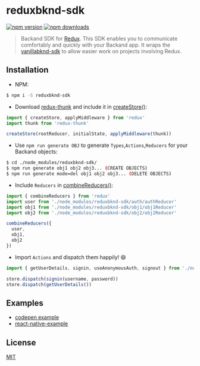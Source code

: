 reduxbknd-sdk
===
[![npm version](https://img.shields.io/npm/v/reduxbknd-sdk.svg?style=flat-square)](https://www.npmjs.org/package/reduxbknd-sdk)
[![npm downloads](https://img.shields.io/npm/dt/reduxbknd-sdk.svg?style=flat-square)](http://npm-stat.com/charts.html?package=reduxbknd-sdk)

>  Backand SDK for [Redux](http://redux.js.org/).
This SDK enables you to communicate comfortably and quickly with your Backand app.
It wraps the [vanillabknd-sdk](https://github.com/backand/vanillabknd-sdk) to allow easier work on projects involving Redux.


## Installation
- NPM:
```bash
$ npm i -S reduxbknd-sdk
```
- Download [redux-thunk](https://github.com/gaearon/redux-thunk) and include it in [createStore()](http://redux.js.org/docs/api/createStore.html):
```javascript
import { createStore, applyMiddleware } from 'redux'
import thunk from 'redux-thunk'

createStore(rootReducer, initialState, applyMiddleware(thunk))
```
- Use `npm run generate OBJ` to generate `Types`,`Actions`,`Reducers` for your Backand objects:
```bash
$ cd ./node_modules/reduxbknd-sdk/
$ npm run generate obj1 obj2 obj3... (CREATE OBJECTS)
$ npm run generate mode=del obj1 obj2 obj3... (DELETE OBJECTS)
```  
- Include `Reducers` in [combineReducers()](http://redux.js.org/docs/api/combineReducers.html):
```javascript
import { combineReducers } from 'redux'
import user from './node_modules/reduxbknd-sdk/auth/authReducer'
import obj1 from './node_modules/reduxbknd-sdk/obj1/obj1Reducer'
import obj2 from './node_modules/reduxbknd-sdk/obj2/obj2Reducer'

combineReducers({
  user,
  obj1,
  obj2
})
```
- Import `Actions` and dispatch them happily! :smile:
```javascript
import { getUserDetails, signin, useAnonymousAuth, signout } from './node_modules/reduxbknd-sdk/auth/authActions'

store.dispatch(signin(username, password))
store.dispatch(getUserDetails())
```


## Examples
- [codepen example](http://codepen.io/rannn505/pen/JbLEKV)
- [react-native-example](https://github.com/backand/react-native-example/tree/sdk)


## License

  [MIT](LICENSE)

